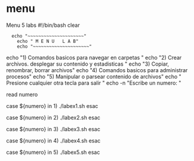 # menu
Menu 5 labs
#!/bin/bash
clear


      echo "~~~~~~~~~~~~~~~~~~~~~"
        echo " M E N U   L A B"
        echo "~~~~~~~~~~~~~~~~~~~~~"
echo "1)  Comandos basicos para navegar en carpetas "
echo "2)  Crear archivos. desplegar su contenido y estadisticas "
echo "3)  Copiar, renombrar, borrar archivos"
echo "4)  Comandos basicos para administrar procesos"
echo "5)  Manipular o parsear contenido de archivos"
echo " Presione cualquier otra tecla para salir "
echo -n "Escribe un numero:  "


read numero


case ${numero} in
1)
./labex1.sh
esac

case ${numero} in
2)
./labex2.sh
esac

case ${numero} in
3)
./labex3.sh
esac

case ${numero} in
4)
./labex4.sh
esac


case ${numero} in
5)
./labex5.sh
esac

